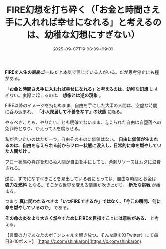 ﻿---
title: "FIRE幻想を打ち砕く（「お金と時間さえ手に入れれば幸せになれる」と考えるのは、幼稚な幻想にすぎない）"
date: 2025-09-07T19:06:39+09:00
draft: false
---

**FIREを人生の最終ゴール** だと本気で信じている人がいる。だが思考停止にも程がある。

 **「お金と時間さえ手に入れれば幸せになれる」と考えるのは、幼稚な幻想** にすぎない。実際に起こるのは、 **想像とは逆の現象** 。

FIRE以降のイメージを持たぬまま、自由を手にした大半の人間は、空虚な時間に呑み込まれ、 **「小人閑居して不善をなす」の状態** に陥る。

やるべきことも、やりたいことも明確でないまま、与えられた自由は自堕落への免罪符となり、かえって人を腐らせる。

私が言いたいのはただ一つ。自由そのものに価値はない。 **自由に価値が生まれるのは、自由を与えられる前からフロー状態に没入し、日常的に命を燃やしていた人間だけ** 。

フロー状態の喜びを知らぬ人間が自由を手にしても、余剰リソースはムダに浪費される。

逆に、すでになすべきことを見出している者にとっては、自由な時間とお金は **強力な燃料** となる。そこから世界を変える情熱が吹き上がり、 **新たな挑戦** が始まる。

つまり **真に問われるべきは「いつFIREできるか」ではなく、「今この瞬間、何に命を燃やしているのか」** である。

**その命の炎をより大きく燃やすためにFIREを目指すことには意味がある、** と考える。

【言葉の力であなたのポテンシャルを解き放つ。そんな話をX(Twitter）にて毎日8-10ポスト】
[https://x.com/shinkaron](https://x.com/shinkaron)